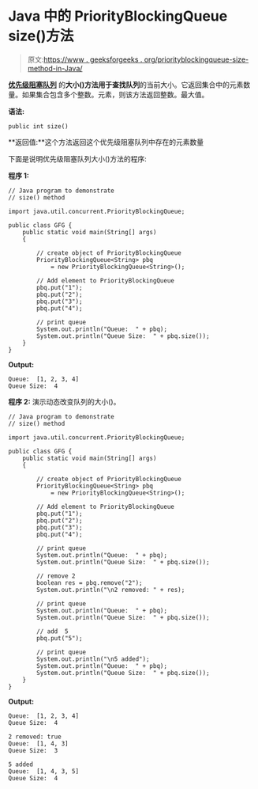 # Java 中的 PriorityBlockingQueue size()方法

> 原文:[https://www . geeksforgeeks . org/priorityblockingqueue-size-method-in-Java/](https://www.geeksforgeeks.org/priorityblockingqueue-size-method-in-java/)

**[优先级阻塞队列](https://www.geeksforgeeks.org/priorityblockingqueue-class-in-java/)** 的**大小()**方法用于**查找队列**的当前大小。它返回集合中的元素数量。如果集合包含多个整数。元素，则该方法返回整数。最大值。

**语法:**

```
public int size()
```

**返回值:**这个方法返回这个优先级阻塞队列中存在的元素数量

下面是说明优先级阻塞队列大小()方法的程序:

**程序 1:**

```
// Java program to demonstrate
// size() method

import java.util.concurrent.PriorityBlockingQueue;

public class GFG {
    public static void main(String[] args)
    {

        // create object of PriorityBlockingQueue
        PriorityBlockingQueue<String> pbq
            = new PriorityBlockingQueue<String>();

        // Add element to PriorityBlockingQueue
        pbq.put("1");
        pbq.put("2");
        pbq.put("3");
        pbq.put("4");

        // print queue
        System.out.println("Queue:  " + pbq);
        System.out.println("Queue Size:  " + pbq.size());
    }
}
```

**Output:**

```
Queue:  [1, 2, 3, 4]
Queue Size:  4

```

**程序 2:** 演示动态改变队列的大小()。

```
// Java program to demonstrate 
// size() method 

import java.util.concurrent.PriorityBlockingQueue;

public class GFG {
    public static void main(String[] args)
    {

        // create object of PriorityBlockingQueue
        PriorityBlockingQueue<String> pbq
            = new PriorityBlockingQueue<String>();

        // Add element to PriorityBlockingQueue
        pbq.put("1");
        pbq.put("2");
        pbq.put("3");
        pbq.put("4");

        // print queue
        System.out.println("Queue:  " + pbq);
        System.out.println("Queue Size:  " + pbq.size());

        // remove 2
        boolean res = pbq.remove("2");
        System.out.println("\n2 removed: " + res);

        // print queue
        System.out.println("Queue:  " + pbq);
        System.out.println("Queue Size:  " + pbq.size());

        // add  5
        pbq.put("5");

        // print queue
        System.out.println("\n5 added");
        System.out.println("Queue:  " + pbq);
        System.out.println("Queue Size:  " + pbq.size());
    }
}
```

**Output:**

```
Queue:  [1, 2, 3, 4]
Queue Size:  4

2 removed: true
Queue:  [1, 4, 3]
Queue Size:  3

5 added
Queue:  [1, 4, 3, 5]
Queue Size:  4

```